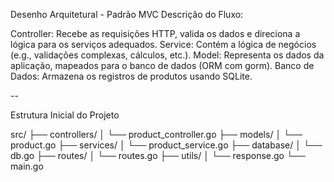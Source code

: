 Desenho Arquitetural - Padrão MVC
Descrição do Fluxo:

Controller: Recebe as requisições HTTP, valida os dados e direciona a lógica para os serviços adequados.
Service: Contém a lógica de negócios (e.g., validações complexas, cálculos, etc.).
Model: Representa os dados da aplicação, mapeados para o banco de dados (ORM com gorm).
Banco de Dados: Armazena os registros de produtos usando SQLite.

--

Estrutura Inicial do Projeto

src/
├── controllers/
│   └── product_controller.go
├── models/
│   └── product.go
├── services/
│   └── product_service.go
├── database/
│   └── db.go
├── routes/
│   └── routes.go
├── utils/
│   └── response.go
└── main.go

